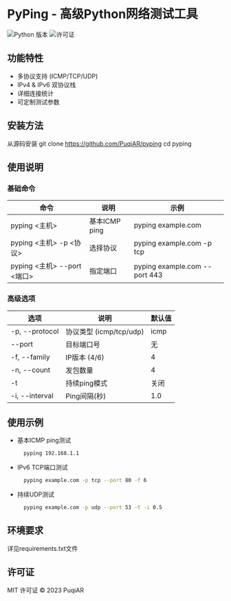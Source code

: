 # PyPing - 高级Python网络测试工具

![Python 版本](https://img.shields.io/badge/python-3.7+-blue.svg)
![许可证](https://img.shields.io/badge/license-MIT-green.svg)

## 功能特性
- 多协议支持 (ICMP/TCP/UDP)
- IPv4 & IPv6 双协议栈
- 详细连接统计
- 可定制测试参数

## 安装方法

从源码安装
git clone https://github.com/PuqiAR/pyping
cd pyping

## 使用说明

### 基础命令
| 命令                        | 说明          | 示例                          |
| --------------------------- | ------------- | ----------------------------- |
| pyping <主机>               | 基本ICMP ping | pyping example.com            |
| pyping <主机> -p <协议>     | 选择协议      | pyping example.com -p tcp     |
| pyping <主机> --port <端口> | 指定端口      | pyping example.com --port 443 |

### 高级选项
| 选项           | 说明                    | 默认值 |
| -------------- | ----------------------- | ------ |
| -p, --protocol | 协议类型 (icmp/tcp/udp) | icmp   |
| --port         | 目标端口号              | 无     |
| -f, --family   | IP版本 (4/6)            | 4      |
| -n, --count    | 发包数量                | 4      |
| -t             | 持续ping模式            | 关闭   |
| -i, --interval | Ping间隔(秒)            | 1.0    |

## 使用示例
- 基本ICMP ping测试
  ```bash
    pyping 192.168.1.1
  ```

- IPv6 TCP端口测试
  ```bash
    pyping example.com -p tcp --port 80 -f 6
  ```

- 持续UDP测试
  ```bash
    pyping example.com -p udp --port 53 -t -i 0.5
  ```

## 环境要求
详见requirements.txt文件

## 许可证
MIT 许可证 © 2023 PuqiAR